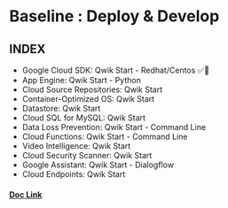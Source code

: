 # Baseline : Deploy & Develop

## INDEX

- Google Cloud SDK: Qwik Start - Redhat/Centos ✅📝
- App Engine: Qwik Start - Python
- Cloud Source Repositories: Qwik Start
- Container-Optimized OS: Qwik Start
- Datastore: Qwik Start
- Cloud SQL for MySQL: Qwik Start
- Data Loss Prevention: Qwik Start - Command Line
- Cloud Functions: Qwik Start - Command Line
- Video Intelligence: Qwik Start
- Cloud Security Scanner: Qwik Start
- Google Assistant: Qwik Start - Dialogflow
- Cloud Endpoints: Qwik Start

#### [Doc Link](https://docs.google.com/document/d/1QHCbZabOxEVXd4vJkf_sFsMFajk9XtasvNz1yxJ7GlA/edit#heading=h.ezbq95f14lws)